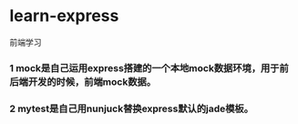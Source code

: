 # learn-express
前端学习
### 1 mock是自己运用express搭建的一个本地mock数据环境，用于前后端开发的时候，前端mock数据。
### 2 mytest是自己用nunjuck替换express默认的jade模板。